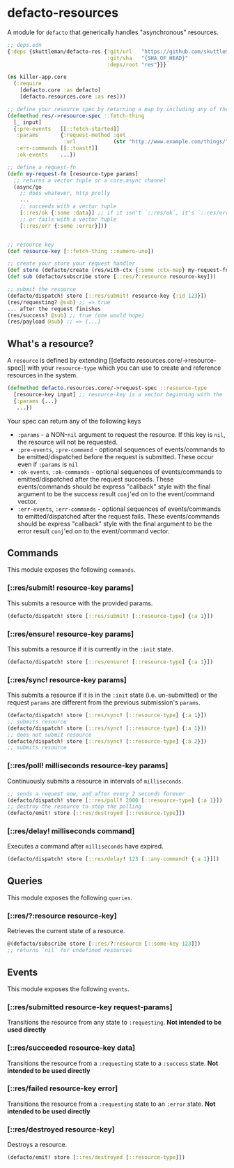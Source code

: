 # defacto-resources

A module for `defacto` that generically handles "asynchronous" resources.

```clojure
;; deps.edn
{:deps {skuttleman/defacto-res {:git/url   "https://github.com/skuttleman/defacto"
                                :git/sha   "{SHA_OF_HEAD}"
                                :deps/root "res"}}}
```

```clojure
(ns killer-app.core
  (:require
    [defacto.core :as defacto]
    [defacto.resources.core :as res]))

;; define your resource spec by returning a map by including any of the following
(defmethod res/->resource-spec ::fetch-thing
  [_ input]
  {:pre-events   [[::fetch-started]]
   :params       {:request-method :get
                  :url            (str "http://www.example.com/things/" (:id input))}
   :err-commands [[::toast!]]
   :ok-events    ...})

;; define a request-fn
(defn my-request-fn [resource-type params]
  ;; returns a vector tuple or a core.async channel
  (async/go
    ;; does whatever, http prolly
    ...
    ;; succeeds with a vector tuple
    [::res/ok {:some :data}] ;; if it isn't `::res/ok`, it's `::res/err`
    ;; or fails with a vector tuple
    [::res/err {:some :error}]))


;; resource key
(def resource-key [::fetch-thing ::numero-uno])

;; create your store your request handler
(def store (defacto/create (res/with-ctx {:some :ctx-map} my-request-fn) {}))
(def sub (defacto/subscribe store [::res/?:resource resource-key]))

;; submit the resource
(defacto/dispatch! store [::res/submit! resource-key {:id 123}])
(res/requesting? @sub) ;; => true
... after the request finishes
(res/success? @sub) ;; true (one would hope)
(res/payload @sub) ;; => {...}
```

## What's a resource?

A `resource` is defined by extending [[defacto.resources.core/->resource-spec]] with your `resource-type` which
you can use to create and reference resources in the system.

```clojure
(defmethod defacto.resources.core/->request-spec ::resource-type
  [resource-key input] ;; resource-key is a vector beginning with the `resource-type`
  {:params {...}
   ...})
```

Your spec can return any of the following keys

- `:params` - a NON-`nil` argument to request the resource. If this key is `nil`, the resource will not be requested.
- `:pre-events`, `:pre-command` - optional sequences of events/commands to be emitted/dispatched before the request
  is submitted. These occur even if `:params` is `nil`
- `:ok-events`, `:ok-commands` - optional sequences of events/commands to emitted/dispatched after the request succeeds.
  These events/commands should be express "callback" style with the final argument to be the success result `conj`'ed on
  to the event/command vector.
- `:err-events`, `:err-commands` - optional sequences of events/commands to emitted/dispatched after the request fails.
  These events/commands should be express "callback" style with the final argument to be the error result `conj`'ed on
  to the event/command vector.

## Commands

This module exposes the following `commands`.

### [::res/submit! resource-key params]

This submits a resource with the provided params.

```clojure
(defacto/dispatch! store [::res/submit! [::resource-type] {:a 1}])
```

### [::res/ensure! resource-key params]

This submits a resource if it is currently in the `:init` state.

```clojure
(defacto/dispatch! store [::res/ensure! [::resource-type] {:a 1}])
```

### [::res/sync! resource-key params]

This submits a resource if it is in the `:init` state (i.e. un-submitted) or the request `params` are different
from the previous submission's `params`.

```clojure
(defacto/dispatch! store [::res/sync! [::resource-type] {:a 1}])
;; submits resource
(defacto/dispatch! store [::res/sync! [::resource-type] {:a 1}])
;; does not submit resource
(defacto/dispatch! store [::res/sync! [::resource-type] {:a 2}])
;; submits resource
```

### [::res/poll! milliseconds resource-key params]

Continuously submits a resource in intervals of `milliseconds`.

```clojure
;; sends a request now, and after every 2 seconds forever
(defacto/dispatch! store [::res/poll! 2000 [::resource-type] {:a 1}])
;; destroy the resource to stop the polling
(defacto/emit! store [::res/destroyed [::resource-type]])
```

### [::res/delay! milliseconds command]

Executes a command after `milliseconds` have expired.

```clojure
(defacto/dispatch! store [::res/delay! 123 [::any-command! {:a 1}]])
```

## Queries

This module exposes the following `queries`.

### [::res/?:resource resource-key]

Retrieves the current state of a resource.

```clojure
@(defacto/subscribe store [::res/?:resource [::some-key 123]])
;; returns `nil` for undefined resources
```

## Events

This module exposes the following `events`.

### [::res/submitted resource-key request-params]

Transitions the resource from any state to `:requesting`. **Not intended to be used directly**

### [::res/succeeded resource-key data]

Transitions the resource from a `:requesting` state to a `:success` state. **Not intended to be used directly**

### [::res/failed resource-key error]

Transitions the resource from a `:requesting` state to an `:error` state. **Not intended to be used directly**

### [::res/destroyed resource-key]

Destroys a resource.

```clojure
(defacto/emit! store [::res/destroyed [::resource-type]])
```
